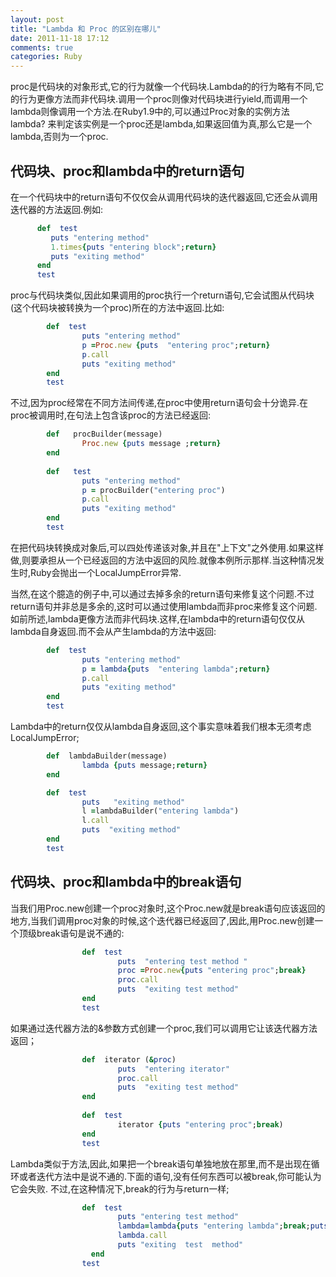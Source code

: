 ```yaml
---
layout: post
title: "Lambda 和 Proc 的区别在哪儿"
date: 2011-11-18 17:12
comments: true
categories: Ruby 
---
```


proc是代码块的对象形式,它的行为就像一个代码块.Lambda的的行为略有不同,它的行为更像方法而非代码块.调用一个proc则像对代码块进行yield,而调用一个lambda则像调用一个方法.在Ruby1.9中的,可以通过Proc对象的实例方法 lambda? 来判定该实例是一个proc还是lambda,如果返回值为真,那么它是一个lambda,否则为一个proc.
##    代码块、proc和lambda中的return语句
在一个代码块中的return语句不仅仅会从调用代码块的迭代器返回,它还会从调用迭代器的方法返回.例如:
```ruby
      def  test
         puts "entering method"
         1.times{puts "entering block";return}  
         puts "exiting method"
      end
      test
```

proc与代码块类似,因此如果调用的proc执行一个return语句,它会试图从代码块(这个代码块被转换为一个proc)所在的方法中返回.比如:
```ruby
        def  test
                puts "entering method"
                p =Proc.new {puts  "entering proc";return}
                p.call
                puts "exiting method"
        end
        test
```

不过,因为proc经常在不同方法间传递,在proc中使用return语句会十分诡异.在proc被调用时,在句法上包含该proc的方法已经返回:

```ruby
        def   procBuilder(message)
                Proc.new {puts message ;return}
        end
        
        def   test
                puts "entering method"
                p = procBuilder("entering proc")
                p.call 
                puts "exiting method"
        end 
        test
```

在把代码块转换成对象后,可以四处传递该对象,并且在"上下文"之外使用.如果这样做,则要承担从一个已经返回的方法中返回的风险.就像本例所示那样.当这种情况发生时,Ruby会抛出一个LocalJumpError异常.

当然,在这个臆造的例子中,可以通过去掉多余的return语句来修复这个问题.不过return语句并非总是多余的,这时可以通过使用lambda而非proc来修复这个问题.如前所述,lambda更像方法而非代码块.这样,在lambda中的return语句仅仅从lambda自身返回.而不会从产生lambda的方法中返回:
```ruby
        def  test
                puts "entering method"
                p = lambda{puts  "entering lambda";return}
                p.call
                puts "exiting method"
        end
        test
```

Lambda中的return仅仅从lambda自身返回,这个事实意味着我们根本无须考虑LocalJumpError;
```ruby
        def  lambdaBuilder(message)
                lambda {puts message;return}
        end

        def  test 
                puts   "exiting method"
                l =lambdaBuilder("entering lambda")
                l.call
                puts  "exiting method"
        end
        test
```

##  代码块、proc和lambda中的break语句

当我们用Proc.new创建一个proc对象时,这个Proc.new就是break语句应该返回的地方,当我们调用proc对象的时候,这个迭代器已经返回了,因此,用Proc.new创建一个顶级break语句是说不通的:
```ruby
                def  test
                        puts  "entering test method "
                        proc =Proc.new{puts "entering proc";break}
                        proc.call
                        puts  "exiting test method"
                end
                test
```

如果通过迭代器方法的&参数方式创建一个proc,我们可以调用它让该迭代器方法返回；
```ruby           
                def  iterator (&proc)
                        puts  "entering iterator"
                        proc.call
                        puts  "exiting test method"
                end
                
                def  test
                        iterator {puts "entering proc";break)
                end
                test
```

Lambda类似于方法,因此,如果把一个break语句单独地放在那里,而不是出现在循环或者迭代方法中是说不通的.下面的语句,没有任何东西可以被break,你可能认为它会失败.
不过,在这种情况下,break的行为与return一样;
```ruby
                def  test
                        puts "entering test method"
                        lambda=lambda{puts "entering lambda";break;puts "exiting    lambda"}
                        lambda.call
                        puts "exiting  test  method"
                  end
                test
```